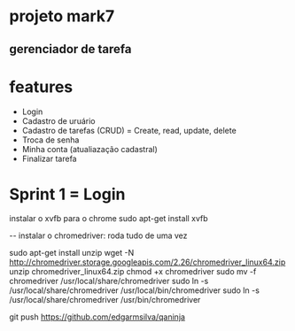

# projeto mark7
## gerenciador de tarefa

# features 
* Login
* Cadastro de uruário
* Cadastro de tarefas (CRUD) = Create, read, update, delete
* Troca de senha
* Minha conta (atualiazação cadastral)
* Finalizar tarefa

# Sprint 1 = Login

instalar o xvfb para o chrome
sudo apt-get install xvfb

-- instalar o chromedriver: roda tudo de uma vez

sudo apt-get install unzip
wget -N http://chromedriver.storage.googleapis.com/2.26/chromedriver_linux64.zip
unzip chromedriver_linux64.zip
chmod +x chromedriver
sudo mv -f chromedriver /usr/local/share/chromedriver
sudo ln -s /usr/local/share/chromedriver /usr/local/bin/chromedriver
sudo ln -s /usr/local/share/chromedriver /usr/bin/chromedriver


git push https://github.com/edgarmsilva/qaninja